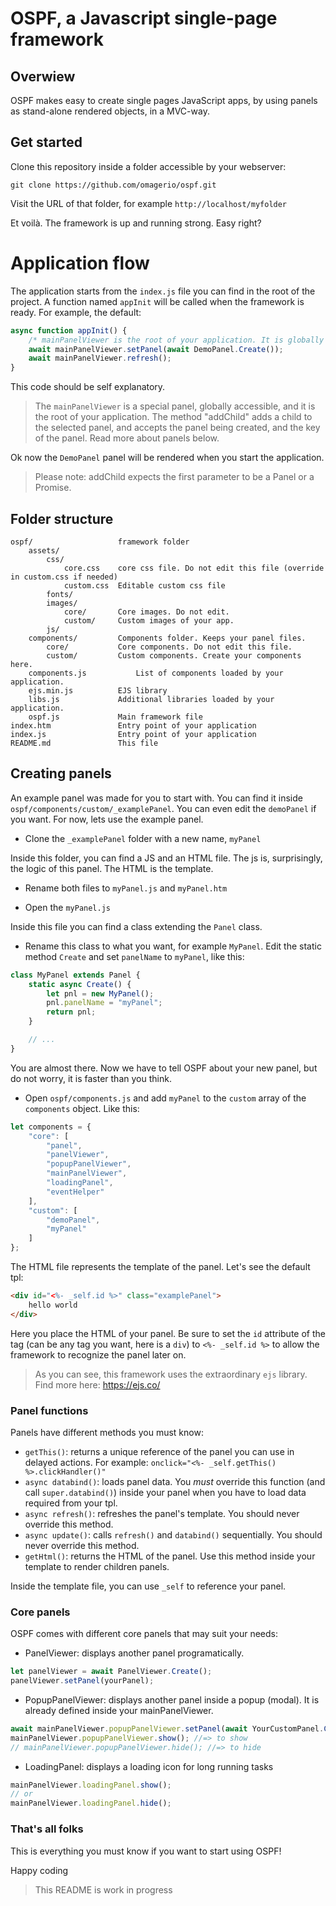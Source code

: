 # OSPF, a Javascript single-page framework

## Overwiew ##
OSPF makes easy to create single pages JavaScript apps, by using panels as stand-alone rendered objects, in a MVC-way.

## Get started ##
Clone this repository inside a folder accessible by your webserver:

` git clone https://github.com/omagerio/ospf.git `

Visit the URL of that folder, for example ` http://localhost/myfolder `

Et voilà. The framework is up and running strong. Easy right?

# Application flow #
The application starts from the `index.js` file you can find in the root of the project. A function named `appInit` will be called when the framework is ready. For example, the default:

```javascript
async function appInit() {
	/* mainPanelViewer is the root of your application. It is globally accessible */
	await mainPanelViewer.setPanel(await DemoPanel.Create());
	await mainPanelViewer.refresh();
}
```

This code should be self explanatory.

> The `mainPanelViewer` is a special panel, globally accessible, and it is the root of your application.
The method "addChild" adds a child to the selected panel, and accepts the panel being created, and the key of the panel.
Read more about panels below.

Ok now the `DemoPanel` panel will be rendered when you start the application.

> Please note: addChild expects the first parameter to be a Panel or a Promise.

## Folder structure ##
```text
ospf/					framework folder
	assets/
		css/
			core.css	core css file. Do not edit this file (override in custom.css if needed)
			custom.css	Editable custom css file
		fonts/
		images/
			core/		Core images. Do not edit.
			custom/		Custom images of your app.
		js/
	components/			Components folder. Keeps your panel files.
		core/			Core components. Do not edit this file.
		custom/			Custom components. Create your components here.
	components.js			List of components loaded by your application.
	ejs.min.js			EJS library
	libs.js				Additional libraries loaded by your application.
	ospf.js				Main framework file
index.htm				Entry point of your application
index.js				Entry point of your application
README.md				This file

```

## Creating panels ##
An example panel was made for you to start with.
You can find it inside `ospf/components/custom/_examplePanel`. You can even edit the `demoPanel` if you want.
For now, lets use the example panel.

- Clone the `_examplePanel` folder with a new name, `myPanel`

Inside this folder, you can find a JS and an HTML file. The js is, surprisingly, the logic of this panel. The HTML is the template.

- Rename both files to `myPanel.js` and `myPanel.htm`

- Open the `myPanel.js`

Inside this file you can find a class extending the `Panel` class.

- Rename this class to what you want, for example `MyPanel`.
Edit the static method `Create` and set `panelName` to `myPanel`, like this:
```javascript
class MyPanel extends Panel {
	static async Create() {
		let pnl = new MyPanel();
		pnl.panelName = "myPanel";
		return pnl;
	}

	// ...
}
```

You are almost there. Now we have to tell OSPF about your new panel, but do not worry, it is faster than you think.

- Open `ospf/components.js` and add `myPanel` to the `custom` array of the `components` object. Like this:
```javascript
let components = {
	"core": [
		"panel",
		"panelViewer",
		"popupPanelViewer",
		"mainPanelViewer",
		"loadingPanel",
		"eventHelper"
	],
	"custom": [
		"demoPanel",
    	"myPanel"
	]
};
```

The HTML file represents the template of the panel. Let's see the default tpl:
```html
<div id="<%- _self.id %>" class="examplePanel">
	hello world
</div>
```

Here you place the HTML of your panel. Be sure to set the `id` attribute of the tag (can be any tag you want, here is a `div`) to `<%- _self.id %>` to allow the framework to recognize the panel later on.

> As you can see, this framework uses the extraordinary `ejs` library. Find more here: https://ejs.co/

### Panel functions ###
Panels have different methods you must know:
- `getThis()`: returns a unique reference of the panel you can use in delayed actions. For example: `onclick="<%- _self.getThis() %>.clickHandler()"`
- `async databind()`: loads panel data. You _must_ override this function (and call `super.databind()`) inside your panel when you have to load data required from your tpl.
- `async refresh()`: refreshes the panel's template. You should never override this method.
- `async update()`: calls `refresh()` and `databind()` sequentially. You should never override this method.
- `getHtml()`: returns the HTML of the panel. Use this method inside your template to render children panels.

Inside the template file, you can use `_self` to reference your panel.

### Core panels ###
OSPF comes with different core panels that may suit your needs:
- PanelViewer: displays another panel programatically.
```javascript
let panelViewer = await PanelViewer.Create();
panelViewer.setPanel(yourPanel);
```

- PopupPanelViewer: displays another panel inside a popup (modal). It is already defined inside your mainPanelViewer.
```javascript
await mainPanelViewer.popupPanelViewer.setPanel(await YourCustomPanel.Create());
mainPanelViewer.popupPanelViewer.show(); //=> to show
// mainPanelViewer.popupPanelViewer.hide(); //=> to hide
```

- LoadingPanel: displays a loading icon for long running tasks
```javascript
mainPanelViewer.loadingPanel.show();
// or
mainPanelViewer.loadingPanel.hide();
```

### That's all folks ###
This is everything you must know if you want to start using OSPF!

Happy coding

> This README is work in progress

